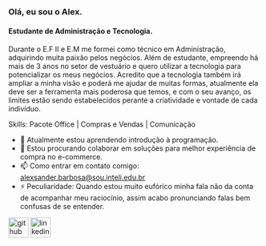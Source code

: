 ## 
### Olá, eu sou o Alex.
#### Estudante de Administração e Tecnologia.
Durante o E.F II e E.M me formei como técnico em Administração, adquirindo muita paixão pelos negócios. Além de estudante, empreendo há mais de 3 anos no setor de vestuário e quero utilizar a tecnologia para potencializar os meus negócios. Acredito que a tecnologia também irá ampliar a minha visão e poderá me ajudar de muitas formas, atualmente ela deve ser a ferramenta mais poderosa que temos, e com o seu avanço, os limites estão sendo estabelecidos perante a criatividade e vontade de cada indivíduo.

Skills: Pacote Office | Compras e Vendas | Comunicação

- 🌱 Atualmente estou aprendendo introdução à programação. 
- 👯 Estou procurando colaborar em soluções para melhor experiência de compra no e-commerce. 
- 📫 Como entrar em contato comigo: alexsander.barbosa@sou.inteli.edu.br 
- ⚡ Peculiaridade: Quando estou muito eufórico minha fala não da conta de acompanhar meu raciocínio, assim acabo pronunciando falas bem confusas de se entender. 


[<img src='https://cdn.jsdelivr.net/npm/simple-icons@3.0.1/icons/github.svg' alt='github' height='40'>](https://github.com/Alex-Silva2004)  [<img src='https://cdn.jsdelivr.net/npm/simple-icons@3.0.1/icons/linkedin.svg' alt='linkedin' height='40'>](https://www.linkedin.com/in/alexsander-barbosa-b295101b8)  



<!--
**Alex-Silva2004/Alex-Silva2004** is a ✨ _special_ ✨ repository because its `README.md` (this file) appears on your GitHub profile.

Here are some ideas to get you started:

- 🔭 I’m currently working on ...
- 🌱 I’m currently learning ...
- 👯 I’m looking to collaborate on ...
- 🤔 I’m looking for help with ...
- 💬 Ask me about ...
- 📫 How to reach me: ...
- 😄 Pronouns: ...
- ⚡ Fun fact: ...
-->
